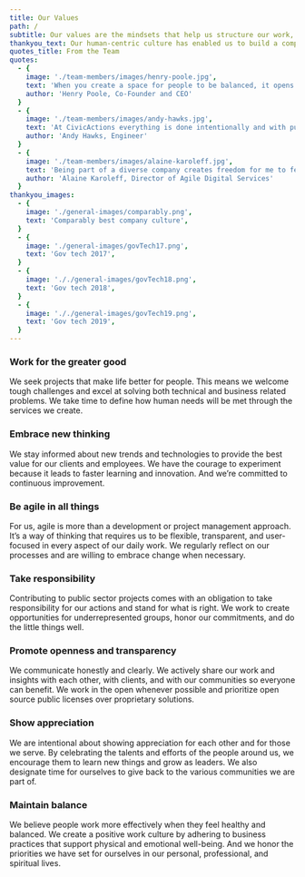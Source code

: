 ```yaml
---
title: Our Values
path: /
subtitle: Our values are the mindsets that help us structure our work, define our culture, and achieve our goal of creating digital services that work for everyone.
thankyou_text: Our human-centric culture has enabled us to build a company that is recognized for putting people first. We are grateful to the people and organizations that have helped us get here.
quotes_title: From the Team
quotes:
  - {
    image: './team-members/images/henry-poole.jpg',
    text: 'When you create a space for people to be balanced, it opens up the silos in the mind and allows for more possibility and innovation.',
    author: 'Henry Poole, Co-Founder and CEO'
  }
  - {
    image: './team-members/images/andy-hawks.jpg',
    text: 'At CivicActions everything is done intentionally and with purpose. We try to bring this authenticity to everyone we work with.',
    author: 'Andy Hawks, Engineer'
  }
  - {
    image: './team-members/images/alaine-karoleff.jpg',
    text: 'Being part of a diverse company creates freedom for me to feel I can be unique to myself, but also fit in with the team.',
    author: 'Alaine Karoleff, Director of Agile Digital Services'
  }
thankyou_images:
  - {
    image: './general-images/comparably.png',
    text: 'Comparably best company culture',
  }
  - {
    image: './general-images/govTech17.png',
    text: 'Gov tech 2017',
  }
  - {
    image: '././general-images/govTech18.png',
    text: 'Gov tech 2018',
  }
  - {
    image: '././general-images/govTech19.png',
    text: 'Gov tech 2019',
  }
---
```

### Work for the greater good
We seek projects that make life better for people. This means we welcome tough challenges and excel at solving both technical and business related problems. We take time to define how human needs will be met through the services we create.

### Embrace new thinking
We stay informed about new trends and technologies to provide the best value for our clients and employees. We have the courage to experiment because it leads to faster learning and innovation. And we’re committed to continuous improvement.

### Be agile in all things
For us, agile is more than a development or project management approach. It’s a way of thinking that requires us to be flexible, transparent, and user-focused in every aspect of our daily work. We regularly reflect on our processes and are willing to embrace change when necessary.

### Take responsibility
Contributing to public sector projects comes with an obligation to take responsibility for our actions and stand for what is right. We work to create opportunities for underrepresented groups, honor our commitments, and do the little things well.

### Promote openness and transparency
We communicate honestly and clearly. We actively share our work and insights with each other, with clients, and with our communities so everyone can benefit. We work in the open whenever possible and prioritize open source public licenses over proprietary solutions.

### Show appreciation
We are intentional about showing appreciation for each other and for those we serve. By celebrating the talents and efforts of the people around us, we encourage them to learn new things and grow as leaders. We also designate time for ourselves to give back to the various communities we are part of.

### Maintain balance
We believe people work more effectively when they feel healthy and balanced. We create a positive work culture by adhering to business practices that support physical and emotional well-being. And we honor the priorities we have set for ourselves in our personal, professional, and spiritual lives.
